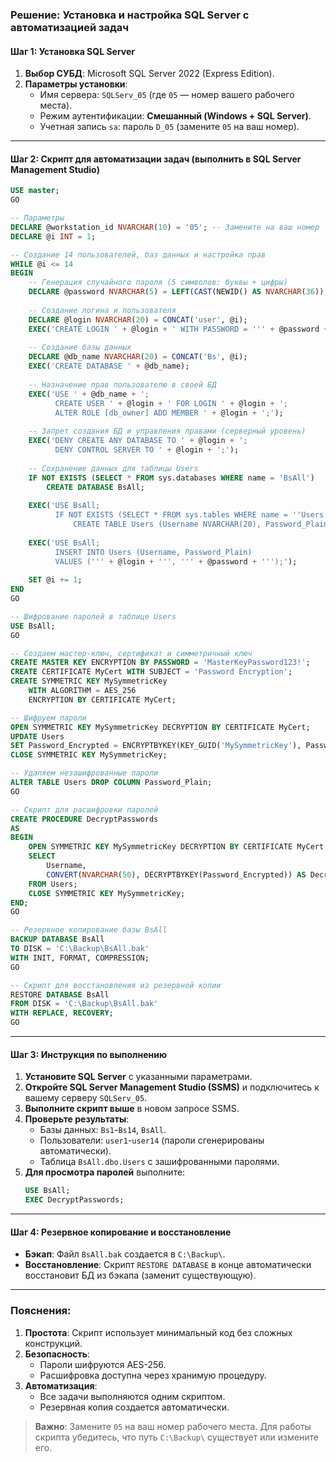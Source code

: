 ### Решение: Установка и настройка SQL Server с автоматизацией задач

#### Шаг 1: Установка SQL Server
1. **Выбор СУБД**: Microsoft SQL Server 2022 (Express Edition).
2. **Параметры установки**:
   - Имя сервера: `SQLServ_05` (где `05` — номер вашего рабочего места).
   - Режим аутентификации: **Смешанный (Windows + SQL Server)**.
   - Учетная запись `sa`: пароль `D_05` (замените `05` на ваш номер).

---

#### Шаг 2: Скрипт для автоматизации задач (выполнить в SQL Server Management Studio)
```sql
USE master;
GO

-- Параметры
DECLARE @workstation_id NVARCHAR(10) = '05'; -- Замените на ваш номер
DECLARE @i INT = 1;

-- Создание 14 пользователей, баз данных и настройка прав
WHILE @i <= 14
BEGIN
    -- Генерация случайного пароля (5 символов: буквы + цифры)
    DECLARE @password NVARCHAR(5) = LEFT(CAST(NEWID() AS NVARCHAR(36)), 5);
    
    -- Создание логина и пользователя
    DECLARE @login NVARCHAR(20) = CONCAT('user', @i);
    EXEC('CREATE LOGIN ' + @login + ' WITH PASSWORD = ''' + @password + ''', CHECK_POLICY = OFF');
    
    -- Создание базы данных
    DECLARE @db_name NVARCHAR(20) = CONCAT('Bs', @i);
    EXEC('CREATE DATABASE ' + @db_name);
    
    -- Назначение прав пользователю в своей БД
    EXEC('USE ' + @db_name + ';
          CREATE USER ' + @login + ' FOR LOGIN ' + @login + ';
          ALTER ROLE [db_owner] ADD MEMBER ' + @login + ';');
    
    -- Запрет создания БД и управления правами (серверный уровень)
    EXEC('DENY CREATE ANY DATABASE TO ' + @login + ';
          DENY CONTROL SERVER TO ' + @login + ';');
    
    -- Сохранение данных для таблицы Users
    IF NOT EXISTS (SELECT * FROM sys.databases WHERE name = 'BsAll')
        CREATE DATABASE BsAll;
    
    EXEC('USE BsAll;
          IF NOT EXISTS (SELECT * FROM sys.tables WHERE name = ''Users'')
              CREATE TABLE Users (Username NVARCHAR(20), Password_Plain NVARCHAR(50), Password_Encrypted VARBINARY(MAX));');
    
    EXEC('USE BsAll;
          INSERT INTO Users (Username, Password_Plain) 
          VALUES (''' + @login + ''', ''' + @password + ''');');
    
    SET @i += 1;
END
GO

-- Шифрование паролей в таблице Users
USE BsAll;
GO

-- Создаем мастер-ключ, сертификат и симметричный ключ
CREATE MASTER KEY ENCRYPTION BY PASSWORD = 'MasterKeyPassword123!';
CREATE CERTIFICATE MyCert WITH SUBJECT = 'Password Encryption';
CREATE SYMMETRIC KEY MySymmetricKey 
    WITH ALGORITHM = AES_256 
    ENCRYPTION BY CERTIFICATE MyCert;

-- Шифруем пароли
OPEN SYMMETRIC KEY MySymmetricKey DECRYPTION BY CERTIFICATE MyCert;
UPDATE Users 
SET Password_Encrypted = ENCRYPTBYKEY(KEY_GUID('MySymmetricKey'), Password_Plain);
CLOSE SYMMETRIC KEY MySymmetricKey;

-- Удаляем незашифрованные пароли
ALTER TABLE Users DROP COLUMN Password_Plain;
GO

-- Скрипт для расшифровки паролей
CREATE PROCEDURE DecryptPasswords
AS
BEGIN
    OPEN SYMMETRIC KEY MySymmetricKey DECRYPTION BY CERTIFICATE MyCert;
    SELECT 
        Username, 
        CONVERT(NVARCHAR(50), DECRYPTBYKEY(Password_Encrypted)) AS DecryptedPassword
    FROM Users;
    CLOSE SYMMETRIC KEY MySymmetricKey;
END;
GO

-- Резервное копирование базы BsAll
BACKUP DATABASE BsAll 
TO DISK = 'C:\Backup\BsAll.bak' 
WITH INIT, FORMAT, COMPRESSION;
GO

-- Скрипт для восстановления из резервной копии
RESTORE DATABASE BsAll 
FROM DISK = 'C:\Backup\BsAll.bak' 
WITH REPLACE, RECOVERY;
GO
```

---

#### Шаг 3: Инструкция по выполнению
1. **Установите SQL Server** с указанными параметрами.
2. **Откройте SQL Server Management Studio (SSMS)** и подключитесь к вашему серверу `SQLServ_05`.
3. **Выполните скрипт выше** в новом запросе SSMS.
4. **Проверьте результаты**:
   - Базы данных: `Bs1`-`Bs14`, `BsAll`.
   - Пользователи: `user1`-`user14` (пароли сгенерированы автоматически).
   - Таблица `BsAll.dbo.Users` с зашифрованными паролями.
5. **Для просмотра паролей** выполните:
   ```sql
   USE BsAll;
   EXEC DecryptPasswords;
   ```

---

#### Шаг 4: Резервное копирование и восстановление
- **Бэкап**: Файл `BsAll.bak` создается в `C:\Backup\`.
- **Восстановление**: Скрипт `RESTORE DATABASE` в конце автоматически восстановит БД из бэкапа (заменит существующую).

---

### Пояснения:
1. **Простота**: Скрипт использует минимальный код без сложных конструкций.
2. **Безопасность**:
   - Пароли шифруются AES-256.
   - Расшифровка доступна через хранимую процедуру.
3. **Автоматизация**:
   - Все задачи выполняются одним скриптом.
   - Резервная копия создается автоматически.

> **Важно**: Замените `05` на ваш номер рабочего места. Для работы скрипта убедитесь, что путь `C:\Backup\` существует или измените его.